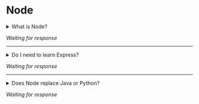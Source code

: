 # Node 

<details>
<summary>What is Node?</summary>
  
If you know the answer to this question, please submit a pull request with the answer.

</details>

_Waiting for response_


----

<details>
<summary>Do I need to learn Express?</summary>
  
If you know the answer to this question, please submit a pull request with the answer.

</details>

_Waiting for response_


----

<details>
<summary>Does Node replace Java or Python?</summary>
  
If you know the answer to this question, please submit a pull request with the answer.

</details>

_Waiting for response_
